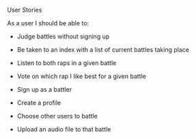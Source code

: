 User Stories

As a user I should be able to:

- Judge battles without signing up
- Be taken to an index with a list of current battles taking place
- Listen to both raps in a given battle
- Vote on which rap I like best for a given battle

- Sign up as a battler
- Create a profile
- Choose other users to battle
- Upload an audio file to that battle 
